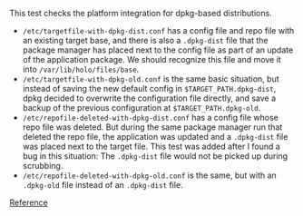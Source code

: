 This test checks the platform integration for dpkg-based distributions.

* `/etc/targetfile-with-dpkg-dist.conf` has a config file and repo file with an
  existing target base, and there is also a `.dpkg-dist` file that the package manager
  has placed next to the config file as part of an update of the application
  package. We should recognize this file and move it into `/var/lib/holo/files/base`.
* `/etc/targetfile-with-dpkg-old.conf` is the same basic situation, but instead
  of saving the new default config in `$TARGET_PATH.dpkg-dist`, dpkg decided to
  overwrite the configuration file directly, and save a backup of the previous
  configuration at `$TARGET_PATH.dpkg-old`.
* `/etc/repofile-deleted-with-dpkg-dist.conf` has a config file whose repo file
  was deleted. But during the same package manager run that deleted the repo
  file, the application was updated and a `.dpkg-dist` file was placed next to the
  target file. This test was added after I found a bug in this situation: The
  `.dpkg-dist` file would not be picked up during scrubbing.
* `/etc/repofile-deleted-with-dpkg-old.conf` is the same, but with an `.dpkg-old`
  file instead of an `.dpkg-dist` file.

[Reference](https://raphaelhertzog.com/2010/09/21/debian-conffile-configuration-file-managed-by-dpkg/)

